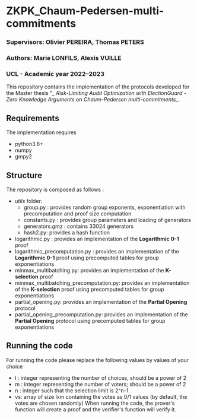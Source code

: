 # ZKPK_Chaum-Pedersen-multi-commitments

### Supervisors: Olivier PEREIRA, Thomas PETERS
### Authors: Marie LONFILS, Alexis VUILLE
### UCL - Academic year 2022–2023


This repository contains the implementation of the protocols developed for the Master thesis "*_ Risk-Limiting Audit Optimization with ElectionGuard - Zero Knowledge Arguments on Chaum-Pedersen multi-commitments_*.
## Requirements
The implementation requires 
- python3.8+
- numpy
- gmpy2

## Structure
The repository is composed as follows :
- _utils_ folder:
    - group.py : provides random group exponents, exponentiation with precomputation and proof size computation
    - constants.py : provides group parameters and loading of generators
    - generators.gmz : contains 33024 generators
    - hash2.py: provides a hash function
- logarithmic.py : provides an implementation of the **Logarithmic 0-1** proof
- logarithmic_precomputation.py : provides an implementation of the **Logarithmic 0-1** proof using precomputed tables for group exponentiations
- minmax_multibatching.py: provides an implementation of the **K-selection** proof
- minmax_multibatching_precomputation.py: provides an implementation of the **K-selection** proof using precomputed tables for group exponentiations
- partial_opening.py: provides an implementation of the **Partial Opening** protocol
- partial_opening_precomputation.py: provides an implementation of the **Partial Opening** protocol using precomputed tables for group exponentiations

## Running the code
For running the code please replace the following values by values of your choice
- l : integer representing the number of choices, should be a power of 2
- m : integer representing the number of voters; should be a power of 2 
- n : integer such that the selection limit is 2^n-1.
- vs: array of size lxm containing the votes as 0/1 values (by default, the votes are chosen randomly)
When running the code, the prover's function will create a proof and the verifier's function will verify it.
